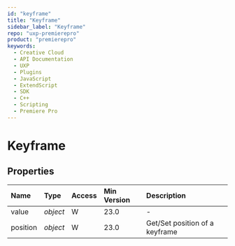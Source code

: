 ```yaml
---
id: "keyframe"
title: "Keyframe"
sidebar_label: "Keyframe"
repo: "uxp-premierepro"
product: "premierepro"
keywords:
  - Creative Cloud
  - API Documentation
  - UXP
  - Plugins
  - JavaScript
  - ExtendScript
  - SDK
  - C++
  - Scripting
  - Premiere Pro
---
```


# Keyframe

## Properties

| Name | Type | Access | Min Version | Description |
| :------ | :------ | :------ | :------ | :------ |
| value | *object* | W | 23.0 | - |
| position | *object* | W | 23.0 | Get/Set position of a keyframe |



